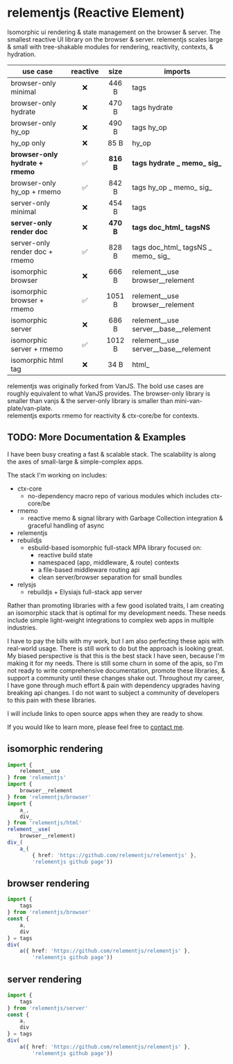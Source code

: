 # relementjs (Reactive Element)

Isomorphic ui rendering & state management on the browser & server.
The smallest reactive UI library on the browser & server.
relementjs scales large & small with tree-shakable modules for rendering, reactivity, contexts, & hydration.

| use case                         | reactive |   size    | imports                              |
|----------------------------------|:--------:|:---------:|--------------------------------------|
| browser-only minimal             |    ❌     |   446 B   | tags                                 |
| browser-only hydrate             |    ❌     |   470 B   | tags hydrate                         |
| browser-only hy_op            |    ❌     |   490 B   | tags hy_op                        |
| hy_op only                    |    ❌     |   85 B   | hy_op                             |
| **browser-only hydrate + rmemo** |    ✅     | **816 B** | **tags hydrate _ memo_ sig_**        |
| browser-only hy_op + rmemo    |    ✅     |   842 B   | tags hy_op _ memo_ sig_           |
| server-only minimal              |    ❌     |   454 B   | tags                                 |
| **server-only render doc**       |    ❌     | **470 B** | **tags doc_html_ tagsNS**            |
| server-only render doc + rmemo   |    ✅     |   828 B   | tags doc_html_ tagsNS _ memo_ sig_   |
| isomorphic browser               |    ❌     |   666 B   | relement__use browser__relement      |
| isomorphic browser + rmemo       |    ✅     |  1051 B   | relement__use browser__relement      |
| isomorphic server                |    ❌     |   686 B   | relement__use server__base__relement |
| isomorphic server + rmemo        |    ✅     |  1012 B   | relement__use server__base__relement |
| isomorphic html tag              |    ❌     |   34 B    | html_                                |

relementjs was originally forked from VanJS. The bold use cases are roughly equivalent to what VanJS provides. The
browser-only library is smaller than vanjs & the server-only library is smaller than mini-van-plate/van-plate.  
relementjs exports rmemo for reactivity & ctx-core/be for contexts.

## TODO: More Documentation & Examples

I have been busy creating a fast & scalable stack. The scalability is along the axes of small-large & simple-complex
apps.

The stack I'm working on includes:

* ctx-core
  * no-dependency macro repo of various modules which includes ctx-core/be
* rmemo
  * reactive memo & signal library with Garbage Collection integration & graceful handling of async
* relementjs
* rebuildjs
  * esbuild-based isomorphic full-stack MPA library focused on:
    * reactive build state
    * namespaced (app, middleware, & route) contexts
    * a file-based middleware routing api
    * clean server/browser separation for small bundles
* relysjs
  * rebuildjs + Elysiajs full-stack app server

Rather than promoting libraries with a few good isolated traits, I am creating an isomorphic stack that is optimal
for my development needs.
These needs include simple light-weight integrations to complex web apps in multiple industries.

I have to pay the bills with my work, but I am also perfecting these apis with real-world usage.
There is still work to do but the approach is looking great.
My biased perspective is that this is the best stack I have seen, because I'm making it for my needs.
There is still some churn in some of the apis, so I'm not ready to write comprehensive documentation, promote these
libraries, & support a community until these changes shake out.
Throughout my career, I have gone through much effort & pain with dependency upgrades having breaking api changes.
I do not want to subject a community of developers to this pain with these libraries.

I will include links to open source apps when they are ready to show.

If you would like to learn more, please feel free to
[contact me](mailto:brian.takita@gmail.com?subject=relementjs).

## isomorphic rendering

```ts
import {
	relement__use
} from 'relementjs'
import {
	browser__relement
} from 'relementjs/browser'
import {
	a_,
	div_
} from 'relementjs/html'
relement__use(
	browser__relement)
div_(
	a_(
		{ href: 'https://github.com/relementjs/relementjs' },
		'relementjs github page'))
```

## browser rendering

```ts
import {
	tags
} from 'relementjs/browser'
const {
	a,
	div
} = tags
div(
	a({ href: 'https://github.com/relementjs/relementjs' },
		'relementjs github page'))
```

## server rendering

```ts
import {
	tags
} from 'relementjs/server'
const {
	a,
	div
} = tags
div(
	a({ href: 'https://github.com/relementjs/relementjs' },
		'relementjs github page'))
```
